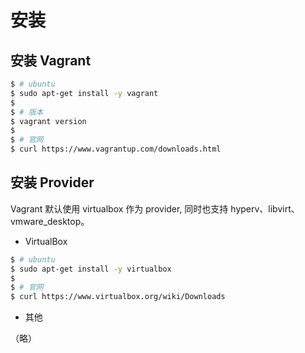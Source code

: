 # 安装

## 安装 Vagrant

```bash
$ # ubuntu
$ sudo apt-get install -y vagrant
$
$ # 版本
$ vagrant version
$
$ # 官网
$ curl https://www.vagrantup.com/downloads.html
```


## 安装 Provider

Vagrant 默认使用 virtualbox 作为 provider, 同时也支持 hyperv、libvirt、vmware_desktop。

* VirtualBox

```bash
$ # ubuntu
$ sudo apt-get install -y virtualbox
$
$ # 官网
$ curl https://www.virtualbox.org/wiki/Downloads
```

* 其他

（略）